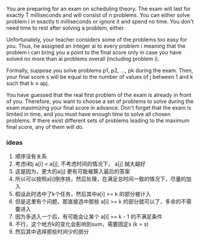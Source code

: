 You are preparing for an exam on scheduling theory. The exam will last for exactly T milliseconds and will consist of n
problems. You can either solve problem i in exactly ti milliseconds or ignore it and spend no time. You don't need time
to rest after solving a problem, either.

Unfortunately, your teacher considers some of the problems too easy for you. Thus, he assigned an integer ai to every
problem i meaning that the problem i can bring you a point to the final score only in case you have solved no more than
ai problems overall (including problem i).

Formally, suppose you solve problems p1, p2, ..., pk during the exam. Then, your final score s will be equal to the
number of values of j between 1 and k such that k ≤ apj.

You have guessed that the real first problem of the exam is already in front of you. Therefore, you want to choose a set
of problems to solve during the exam maximizing your final score in advance. Don't forget that the exam is limited in
time, and you must have enough time to solve all chosen problems. If there exist different sets of problems leading to
the maximum final score, any of them will do.

### ideas

1. 顺序没有关系
2. 考虑i和j a[i] < a[j], 不考虑时间的情况下， a[j] 越大越好
3. 这是因为，更大的a[j] 更有可能被算入最后的答案
4. 所以可以按照a[i]倒序排，然后处理，在满足总时间一致的情况下，尽量的加入
5. 假设此时选中了k个任务，然后其中a[i] >= k 的部分被计入
6. 但是这里有个问题，那直接选中那些 a[i] >= k 的部分就可以了，多余的不需要进入
7. 因为多选入一个后，有可能会让某个 a[i] == k - 1 的不满足条件
8. 不行，这个地方k的变化会影响到sum，需要固定s (k = s)
9. 然后其中选择那些时间少的部分